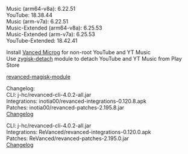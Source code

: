 Music (arm64-v8a): 6.22.51  
YouTube: 18.38.44  
Music (arm-v7a): 6.22.51  
Music-Extended (arm64-v8a): 6.25.53  
Music-Extended (arm-v7a): 6.25.53  
YouTube-Extended: 18.42.41  

Install [Vanced Microg](https://github.com/TeamVanced/VancedMicroG/releases) for non-root YouTube and YT Music  
Use [zygisk-detach](https://github.com/j-hc/zygisk-detach) module to detach YouTube and YT Music from Play Store  

[revanced-magisk-module](https://github.com/Tokito-Kun/revanced-builds)  

Changelog:  
CLI: j-hc/revanced-cli-4.0.2-all.jar  
Integrations: inotia00/revanced-integrations-0.120.8.apk  
Patches: inotia00/revanced-patches-2.195.8.jar  
[Changelog](https://github.com/inotia00/revanced-patches/releases/tag/v2.195.8)

CLI: j-hc/revanced-cli-4.0.2-all.jar  
Integrations: ReVanced/revanced-integrations-0.120.0.apk  
Patches: ReVanced/revanced-patches-2.195.0.jar  
[Changelog](https://github.com/ReVanced/revanced-patches/releases/tag/v2.195.0)  
